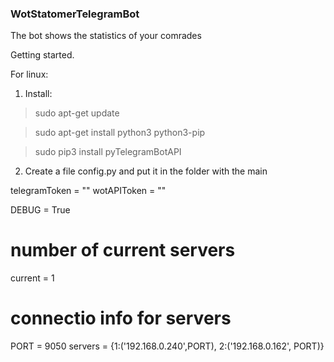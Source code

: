 ### WotStatomerTelegramBot
 The bot shows the statistics of your comrades

Getting started.

For linux:

1. Install:

> sudo apt-get update

> sudo apt-get install python3 python3-pip

> sudo pip3 install pyTelegramBotAPI

2. Create a file config.py and put it in the folder with the main

>
telegramToken = ""
wotAPIToken = ""

DEBUG = True

# number of current servers
current = 1
# connectio info for servers
PORT = 9050
servers = {1:('192.168.0.240',PORT), 2:('192.168.0.162', PORT)}
